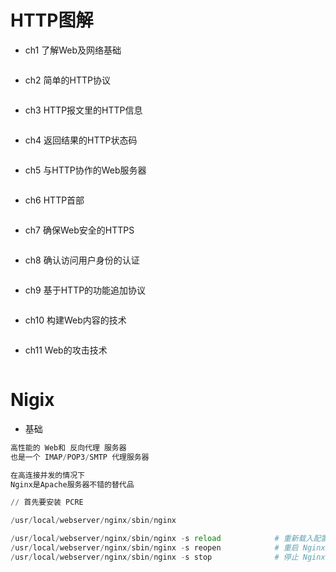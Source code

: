# **HTTP图解**

- ch1 了解Web及网络基础

```javascript
```

- ch2 简单的HTTP协议

```javascript
```

- ch3 HTTP报文里的HTTP信息

```javascript
```

- ch4 返回结果的HTTP状态码

```javascript
```

- ch5 与HTTP协作的Web服务器

```javascript
```

- ch6 HTTP首部

```javascript
```

- ch7 确保Web安全的HTTPS

```javascript
```

- ch8 确认访问用户身份的认证

```javascript
```

- ch9 基于HTTP的功能追加协议

```javascript
```

- ch10 构建Web内容的技术

```javascript
```

- ch11 Web的攻击技术

```javascript
```

# Nigix

- 基础

```python
高性能的 Web和 反向代理 服务器
也是一个 IMAP/POP3/SMTP 代理服务器

在高连接并发的情况下
Nginx是Apache服务器不错的替代品

// 首先要安装 PCRE

/usr/local/webserver/nginx/sbin/nginx

/usr/local/webserver/nginx/sbin/nginx -s reload            # 重新载入配置文件
/usr/local/webserver/nginx/sbin/nginx -s reopen            # 重启 Nginx
/usr/local/webserver/nginx/sbin/nginx -s stop              # 停止 Nginx
```
